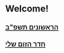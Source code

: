 # Welcome!

## [הראשונים תשפ"ב](https://docs.google.com/document/d/1Iv1tzXQLhVtxjIxxkw9da5ax0MCyJt7P4FiQcpxd0fQ/edit#)
 
## [חדר הזום שלי](https://us02web.zoom.us/j/3214479769?pwd=aVRxSFZaN3hEZEx0Y0RNM0IyREwxdz09)
